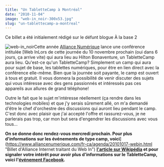```yaml
---
title: "Un TabletteCamp à Montréal"
date: "2010-11-04"
image: "web-in_noir-300x53.jpg"
slug: "un-tablettecamp-a-montreal"
---
```


Ce billet a été initialement rédigé sur le défunt blogue À la base 2

![](images/web-in_noir-300x53.jpg "web-in_noir")Cette année [Alliance Numérique](https://www.alliancenumerique.com/ "Site Web d'Alliance Numérique") lance une conférence intitulée [Web InLors de cette journée du 10 novembre prochain (oui dans 6 jours, ça arrive vite) qui aura lieu au Hilton Bonaventure, un TabletteCamp aura lieu. Qu'est-ce qu'un TabletteCamp? Simplement un camp qui aura pour sujet de base, les tablettes numériques, pour être en lien direct avec la conférence elle-même. Bien que la journée soit payante, le camp est ouvert à tous et gratuit. Il vous donnera la possibilité de venir discuter des sujets qui vous intéresse avec des gens passionnés et intéressés pas ces appareils aux allures de grand téléphone!

Outre le fait que le sujet m'intéresse réellement (ça rendre dans les technologies mobiles) et que j'y serais sûrement allé, on m'a demandé d'être le chef d'orchestre des discussions qui auront lieu pendant le camp. C'est donc avec plaisir que j'ai accepté l'offre et rassurez-vous, je ne parlerais pas trop, car mon but sera d'engendrer les discussions avec vous tous...

**On se donne donc rendez-vous mercredi prochain. Pour plus d'informations sur les événements de type camp, voici**](https://www.alliancenumerique.com/fr-ca/agenda/20101017-webin.html "Billet d'Alliance Internet traitant du Web In") **[l'article sur Wikipédia](https://fr.wikipedia.org/wiki/BarCamp "L'article sur les BarCamp dans Wikipédia") et pour signaler votre intérêt pour avoir plus d'informations sur le TabletteCamp, voici l'[événement Facebook](https://www.facebook.com/#!/event.php?eid=142985749082812 "Événement Facebook pour le TabletteCamp").**

